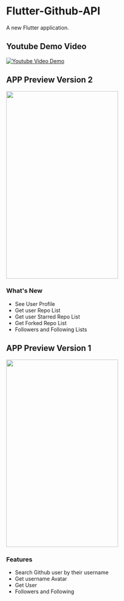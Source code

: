 # Flutter-Github-API

A new Flutter application.
## Youtube Demo Video

[![Youtube Video Demo](https://raw.githubusercontent.com/nitishk72/Flutter-Github-API/master/youtube.jpg)](https://www.youtube.com/watch?v=hD_HmpDyCqc)

## APP Preview Version 2
<img src="https://raw.githubusercontent.com/nitishk72/Flutter-Github-API/master/gif-v2.gif" width="300" height="500" />


### What's New ###

* See User Profile
* Get user Repo List
* Get user Starred Repo List
* Get Forked Repo List 
* Followers and Following Lists

## APP Preview Version 1
<img src="https://raw.githubusercontent.com/nitishk72/Flutter-Github-API/master/app.gif" width="300" height="500" />

### Features ###

* Search Github user by their username
* Get username Avatar
* Get User 
* Followers and Following
